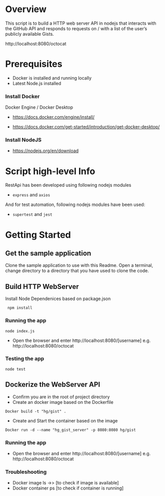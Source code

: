 # Overview

This script is to build a HTTP web server API in nodejs that interacts with the GitHub API and responds to requests on /<USER> with a list of the user’s publicly available Gists.

http://localhost:8080/octocat

# Prerequisites

- Docker is installed and running locally
- Latest Node.js installed

### Install Docker
Docker Engine / Docker Desktop
- https://docs.docker.com/engine/install/

- https://docs.docker.com/get-started/introduction/get-docker-desktop/

### Install NodeJS
- https://nodejs.org/en/download

# Script high-level Info

RestApi has been developed using following nodejs modules

- `express` and `axios` 

And for test automation, following nodejs modules have been used:

- `supertest` and `jest`


# Getting Started
## Get the sample application
Clone the sample application to use with this Readme. Open a terminal, change directory to a directory that you have used to clone the code.

## Build HTTP WebServer
Install Node Dependenices based on package.json

` npm install`

### Running the app

 ``` node index.js ```
- Open the browser and enter http://localhost:8080/[username] e.g. http://localhost:8080/octocat

### Testing the app
 ```node test```

## Dockerize the WebServer API
- Confirm you are in the root of project directory
- Create an docker image based on the Dockerfile

 `Docker build -t "hg/gist" .`
- Create and Start the container based on the image

 `Docker run -d --name "hg_gist_server" -p 8080:8080 hg/gist`
### Running the app
- Open the browser and enter http://localhost:8080/[username] e.g. http://localhost:8080/octocat

### Troubleshooting
- Docker image ls ->> [to check if image is available]
- Docker container ps [to check if container is running]










